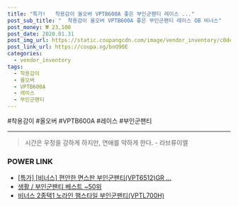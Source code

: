 ```yaml
--- 
title: "특가!   착용감이 올오버 VPTB600A 좋은 부인군팬티 레이스 ..." 
post_sub_title: "  착용감이 올오버 VPTB600A 좋은 부인군팬티 레이스 OB 비너스" 
post_money: ₩ 23,100 
post_date: 2020.01.31 
post_img_url: https://static.coupangcdn.com/image/vendor_inventory/c0de/32e6b305591cf0cf23dd144c38a075ee24cc2e13c92d466c15363deddd61.jpg 
post_link_url: https://coupa.ng/bnO90E 
categories: 
  - vendor_inventory 
tags: 
  - 착용감이 
  - 올오버 
  - VPTB600A 
  - 레이스 
  - 부인군팬티 
--- 
```

  #착용감이 #올오버 #VPTB600A #레이스 #부인군팬티 
<hr> 

> 시간은 우정을 강하게 하지만, 연애를 약하게 한다. - 라브류이엘 


### POWER LINK

* <a href="https://blog.naver.com/sakai111/221791390288" target="_blank">[특가] [비너스] 편안한 면스판 부인군팬티(VPT6512)GR ...</a>
* <a href="https://blog.naver.com/santokki14/221790909620" target="_blank">생활 / 부인군팬티 베스트 ~50위</a>
* <a href="https://blog.naver.com/fasyy4321/221792307048" target="_blank">비너스 2종택1 노라인 햄스타일 부인군팬티(VPTL700H)</a>
